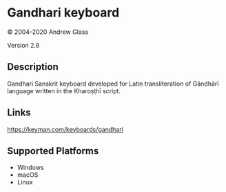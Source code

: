 Gandhari keyboard
==============

© 2004-2020 Andrew Glass

Version 2.8

Description
-----------

Gandhari Sanskrit keyboard developed for Latin transliteration of Gāndhārī language written in the Kharoṣṭhī script.

Links
-----
https://keyman.com/keyboards/gandhari

Supported Platforms
-------------------
 * Windows
 * macOS
 * Linux

